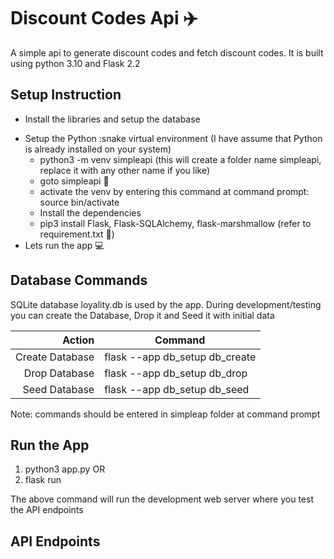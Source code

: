 # Discount Codes Api ✈️
A simple api to generate discount codes and fetch discount codes. It is built using python 3.10 and Flask 2.2

## Setup Instruction

* Install the libraries and setup the database

- Setup the Python :snake virtual environment (I have assume that Python is already installed on your system)
  - python3 -m venv simpleapi (this will create a folder name simpleapi, replace it with any other name if you like)
  - goto simpleapi 📁
  - activate the venv by entering this command at command prompt: source bin/activate
  - Install the dependencies
  - pip3 install Flask, Flask-SQLAlchemy, flask-marshmallow (refer to requirement.txt 📄)
- Lets run the app 💻


## Database Commands
SQLite database loyality.db is used by the app. During development/testing you can create the Database, Drop it and Seed it with initial data

| Action         | Command                       |
|---------------:|-------------------------------|
| Create Database| flask --app db_setup db_create|
| Drop Database  | flask --app db_setup db_drop  |
| Seed Database  | flask --app db_setup db_seed  |

Note: commands should be entered in simpleap folder at command prompt

## Run the App
1. python3 app.py OR
2. flask run

The above command will run the development web server where you test the API endpoints

## API Endpoints
